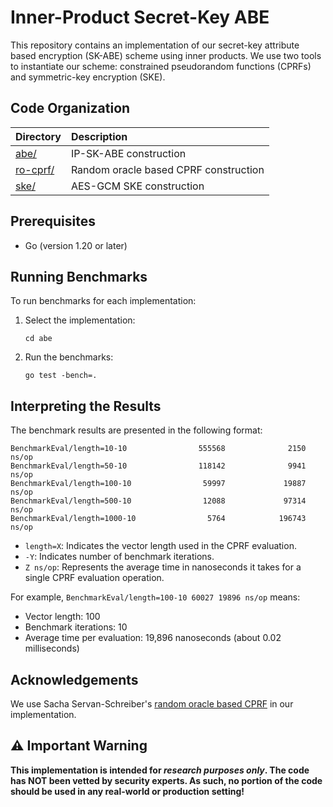 # Inner-Product Secret-Key ABE

This repository contains an implementation of our secret-key attribute based encryption (SK-ABE) scheme using inner products. We use two tools to instantiate our scheme: constrained pseudorandom functions (CPRFs) and symmetric-key encryption (SKE).

## Code Organization

| Directory | Description |
| :--- | :--- |
| [abe/](abe/) | IP-SK-ABE construction |
| [ro-cprf/](ro-cprf/) | Random oracle based CPRF construction |
| [ske/](ske/) | AES-GCM SKE construction |

## Prerequisites

- Go (version 1.20 or later)

## Running Benchmarks

To run benchmarks for each implementation:

1. Select the implementation:
   ```
   cd abe
   ```

2. Run the benchmarks:
   ```
   go test -bench=.
   ```

## Interpreting the Results

The benchmark results are presented in the following format:
```
BenchmarkEval/length=10-10                555568              2150 ns/op
BenchmarkEval/length=50-10                118142              9941 ns/op
BenchmarkEval/length=100-10                59997             19887 ns/op
BenchmarkEval/length=500-10                12088             97314 ns/op
BenchmarkEval/length=1000-10                5764            196743 ns/op
```

- `length=X`: Indicates the vector length used in the CPRF evaluation.
- `-Y`: Indicates number of benchmark iterations.
- `Z ns/op`: Represents the average time in nanoseconds it takes for a single CPRF evaluation operation.

For example, `BenchmarkEval/length=100-10 60027 19896 ns/op` means:
- Vector length: 100
- Benchmark iterations: 10
- Average time per evaluation: 19,896 nanoseconds (about 0.02 milliseconds)

## Acknowledgements
We use Sacha Servan-Schreiber's [random oracle based CPRF](https://github.com/sachaservan/cprf) in our implementation.


## ⚠️ Important Warning

**This implementation is intended for _research purposes only_. The code has NOT been vetted by security experts. As such, no portion of the code should be used in any real-world or production setting!**
